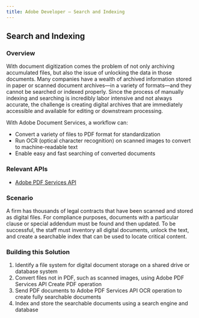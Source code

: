 ```yaml
---
title: Adobe Developer — Search and Indexing
---
```


## Search and Indexing

### Overview

With document digitization comes the problem of not only archiving accumulated files, but also the issue of unlocking the data in those documents. Many companies have a wealth of archived information stored in paper or scanned document archives—in a variety of formats—and they cannot be searched or indexed properly. Since the process of manually indexing and searching is incredibly labor intensive and not always accurate, the challenge is creating digital archives that are immediately accessible and available for editing or downstream processing.

With Adobe Document Services, a workflow can:

* Convert a variety of files to PDF format for standardization
* Run OCR (optical character recognition) on scanned images to convert to machine-readable text
* Enable easy and fast searching of converted documents

### Relevant APIs
* [Adobe PDF Services API](/src/pages/pdf-services.md)

### Scenario

A firm has thousands of legal contracts that have been scanned and stored as digital files. For compliance purposes, documents with a particular clause or special addendum must be found and then updated. To be successful, the staff must inventory all digital documents, unlock the text, and create a searchable index that can be used to locate critical content.

### Building this Solution

1. Identify a file system for digital document storage on a shared drive or database system
2. Convert files not in PDF, such as scanned images, using Adobe PDF Services API Create PDF operation
3. Send PDF documents to Adobe PDF Services API OCR operation to create fully searchable documents
4. Index and store the searchable documents using a search engine and database
